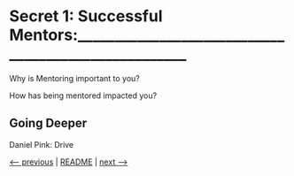 # Secret 1: Successful Mentors:____________________________________________________

Why is Mentoring important to you?

How has being mentored impacted you?

## Going Deeper

Daniel Pink: Drive


[<-- previous](README.md) | [README](README.md) | [next -->](02.md)
